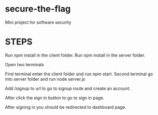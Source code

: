 # secure-the-flag
Mini project for software security
# STEPS
Run npm install in the client folder.
Run npm install in the server folder.

Open two terminals

First terminal enter the client folder and run npm start.
Second terminal go into server folder and run node server.js

Add /signup to url to go to signup route and create an account.

After click the sign in button to go to sign in page.

After signing in you should be redirected to dashboard page.
